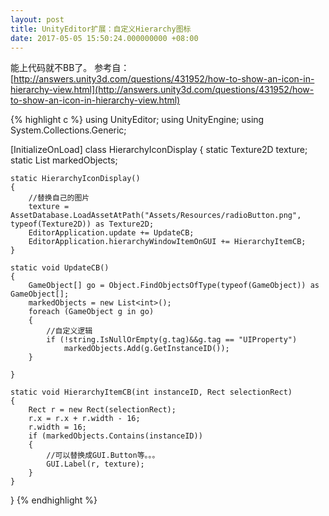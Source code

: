 ```yaml
---
layout: post
title: UnityEditor扩展：自定义Hierarchy图标
date: 2017-05-05 15:50:24.000000000 +08:00
---
```


能上代码就不BB了。
参考自：[http://answers.unity3d.com/questions/431952/how-to-show-an-icon-in-hierarchy-view.html](http://answers.unity3d.com/questions/431952/how-to-show-an-icon-in-hierarchy-view.html)

{% highlight c %}
using UnityEditor;
using UnityEngine;
using System.Collections.Generic;

[InitializeOnLoad]
class HierarchyIconDisplay
{
    static Texture2D texture;
    static List<int> markedObjects;

    static HierarchyIconDisplay()
    {
        //替换自己的图片
        texture = AssetDatabase.LoadAssetAtPath("Assets/Resources/radioButton.png", typeof(Texture2D)) as Texture2D;
        EditorApplication.update += UpdateCB;
        EditorApplication.hierarchyWindowItemOnGUI += HierarchyItemCB;
    }

    static void UpdateCB()
    {
        GameObject[] go = Object.FindObjectsOfType(typeof(GameObject)) as GameObject[];
        markedObjects = new List<int>();
        foreach (GameObject g in go)
        {
            //自定义逻辑
            if (!string.IsNullOrEmpty(g.tag)&&g.tag == "UIProperty")
                markedObjects.Add(g.GetInstanceID());
        }

    }

    static void HierarchyItemCB(int instanceID, Rect selectionRect)
    {
        Rect r = new Rect(selectionRect);
        r.x = r.x + r.width - 16;
        r.width = 16;
        if (markedObjects.Contains(instanceID))
        {
            //可以替换成GUI.Button等。。。
            GUI.Label(r, texture);
        }
    }

}
{% endhighlight %}